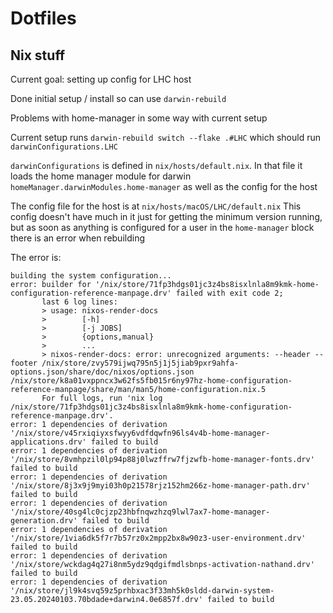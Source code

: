 # Dotfiles

## Nix stuff

Current goal: setting up config for LHC host

Done initial setup / install so can use `darwin-rebuild`

Problems with home-manager in some way with current setup

Current setup runs `darwin-rebuild switch --flake .#LHC` which should run `darwinConfigurations.LHC`

`darwinConfigurations` is defined in `nix/hosts/default.nix`.
In that file it loads the home manager module for darwin `homeManager.darwinModules.home-manager` as well as the config for the host

The config file for the host is at `nix/hosts/macOS/LHC/default.nix`
This config doesn't have much in it just for getting the minimum version running, but as soon as anything is configured for a user in the `home-manager` block there is an error when rebuilding

The error is:

```
building the system configuration...
error: builder for '/nix/store/71fp3hdgs01jc3z4bs8isxlnla8m9kmk-home-configuration-reference-manpage.drv' failed with exit code 2;
       last 6 log lines:
       > usage: nixos-render-docs
       >        [-h]
       >        [-j JOBS]
       >        {options,manual}
       >        ...
       > nixos-render-docs: error: unrecognized arguments: --header --footer /nix/store/zvy579ijwq795n5j1j5jiab9pxr9ahfa-options.json/share/doc/nixos/options.json /nix/store/k8a01vxppncx3w62fs5fb015r6ny97hz-home-configuration-reference-manpage/share/man/man5/home-configuration.nix.5
       For full logs, run 'nix log /nix/store/71fp3hdgs01jc3z4bs8isxlnla8m9kmk-home-configuration-reference-manpage.drv'.
error: 1 dependencies of derivation '/nix/store/v45rxiqiyxsfwyy6vdfdqwfn96ls4v4b-home-manager-applications.drv' failed to build
error: 1 dependencies of derivation '/nix/store/8vmhpzil0lp94p88j0lwzffrw7fjzwfb-home-manager-fonts.drv' failed to build
error: 1 dependencies of derivation '/nix/store/8j3x9j9myi03h0p21578rjz152hm266z-home-manager-path.drv' failed to build
error: 1 dependencies of derivation '/nix/store/40sg4lc0cjzp23hbfnqwzhzq9lwl7ax7-home-manager-generation.drv' failed to build
error: 1 dependencies of derivation '/nix/store/1via6dk5f7r7b57rz0x2mpp2bx8w90z3-user-environment.drv' failed to build
error: 1 dependencies of derivation '/nix/store/wckdag4q27i8nm5ydz9qdgifmdlsbnps-activation-nathand.drv' failed to build
error: 1 dependencies of derivation '/nix/store/jl9k4svq59z5prhbxac3f33mh5k0sldd-darwin-system-23.05.20240103.70bdade+darwin4.0e6857f.drv' failed to build
```
